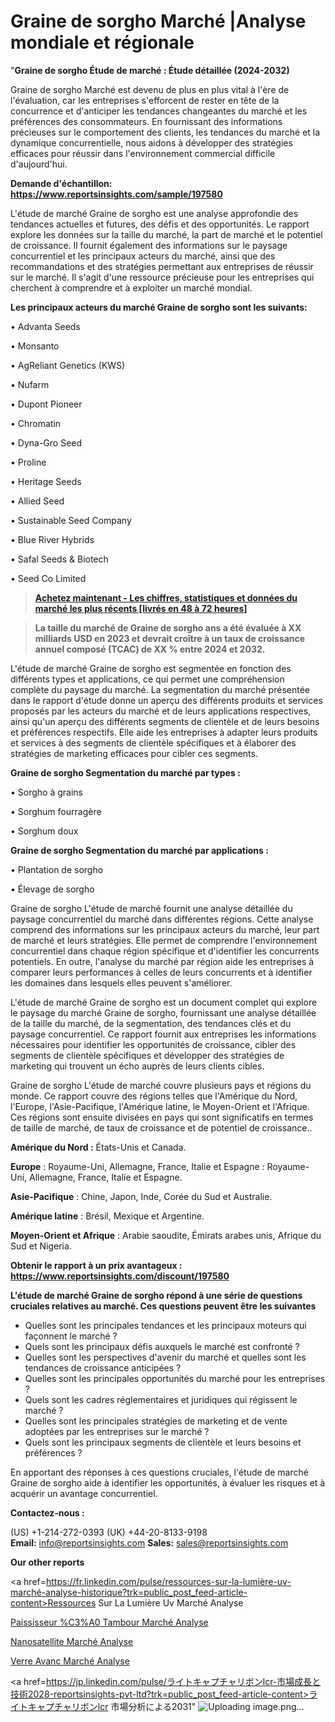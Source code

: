 # Graine de sorgho Marché |Analyse mondiale et régionale

"<strong>Graine de sorgho Étude de marché : Étude détaillée (2024-2032)</strong>

Graine de sorgho Marché est devenu de plus en plus vital à l'ère de l'évaluation, car les entreprises s'efforcent de rester en tête de la concurrence et d'anticiper les tendances changeantes du marché et les préférences des consommateurs. En fournissant des informations précieuses sur le comportement des clients, les tendances du marché et la dynamique concurrentielle, nous aidons à développer des stratégies efficaces pour réussir dans l'environnement commercial difficile d'aujourd'hui.

<strong>Demande d'échantillon: <a href=https://www.reportsinsights.com/sample/197580>https://www.reportsinsights.com/sample/197580</a></strong>

L'étude de marché Graine de sorgho est une analyse approfondie des tendances actuelles et futures, des défis et des opportunités. Le rapport explore les données sur la taille du marché, la part de marché et le potentiel de croissance. Il fournit également des informations sur le paysage concurrentiel et les principaux acteurs du marché, ainsi que des recommandations et des stratégies permettant aux entreprises de réussir sur le marché. Il s'agit d'une ressource précieuse pour les entreprises qui cherchent à comprendre et à exploiter un marché mondial.

<strong>Les principaux acteurs du marché Graine de sorgho sont les suivants:</strong>

• Advanta Seeds

• Monsanto

• AgReliant Genetics (KWS)

• Nufarm

• Dupont Pioneer

• Chromatin 

• Dyna-Gro Seed

• Proline

• Heritage Seeds

• Allied Seed

• Sustainable Seed Company

• Blue River Hybrids

• Safal Seeds & Biotech

• Seed Co Limited
<blockquote><a href=https://www.reportsinsights.com/buynow/197580><span style=text-decoration: underline;><strong>Achetez maintenant - Les chiffres, statistiques et données du marché les plus récents [livrés en 48 à 72 heures]</strong></span></a></blockquote>
<blockquote><span style=text-decoration: underline;><strong>La taille du marché de Graine de sorgho ans a été évaluée à XX milliards USD en 2023 et devrait croître à un taux de croissance annuel composé (TCAC) de XX % entre 2024 et 2032.</strong></span></blockquote>
L'étude de marché Graine de sorgho est segmentée en fonction des différents types et applications, ce qui permet une compréhension complète du paysage du marché. La segmentation du marché présentée dans le rapport d'étude donne un aperçu des différents produits et services proposés par les acteurs du marché et de leurs applications respectives, ainsi qu'un aperçu des différents segments de clientèle et de leurs besoins et préférences respectifs. Elle aide les entreprises à adapter leurs produits et services à des segments de clientèle spécifiques et à élaborer des stratégies de marketing efficaces pour cibler ces segments.

<strong>Graine de sorgho Segmentation du marché par types :</strong>

• Sorgho à grains

• Sorghum fourragère

• Sorghum doux

<strong>Graine de sorgho Segmentation du marché par applications :</strong>

• Plantation de sorgho

• Élevage de sorgho

Graine de sorgho L'étude de marché fournit une analyse détaillée du paysage concurrentiel du marché dans différentes régions. Cette analyse comprend des informations sur les principaux acteurs du marché, leur part de marché et leurs stratégies. Elle permet de comprendre l'environnement concurrentiel dans chaque région spécifique et d'identifier les concurrents potentiels. En outre, l'analyse du marché par région aide les entreprises à comparer leurs performances à celles de leurs concurrents et à identifier les domaines dans lesquels elles peuvent s'améliorer.

L'étude de marché Graine de sorgho est un document complet qui explore le paysage du marché Graine de sorgho, fournissant une analyse détaillée de la taille du marché, de la segmentation, des tendances clés et du paysage concurrentiel. Ce rapport fournit aux entreprises les informations nécessaires pour identifier les opportunités de croissance, cibler des segments de clientèle spécifiques et développer des stratégies de marketing qui trouvent un écho auprès de leurs clients cibles.

Graine de sorgho L'étude de marché couvre plusieurs pays et régions du monde. Ce rapport couvre des régions telles que l'Amérique du Nord, l'Europe, l'Asie-Pacifique, l'Amérique latine, le Moyen-Orient et l'Afrique. Ces régions sont ensuite divisées en pays qui sont significatifs en termes de taille de marché, de taux de croissance et de potentiel de croissance..

<strong>Amérique du Nord :</strong> États-Unis et Canada.

<strong>Europe</strong> : Royaume-Uni, Allemagne, France, Italie et Espagne : Royaume-Uni, Allemagne, France, Italie et Espagne.

<strong>Asie-Pacifique</strong> : Chine, Japon, Inde, Corée du Sud et Australie.

<strong>Amérique latine</strong> : Brésil, Mexique et Argentine.

<strong>Moyen-Orient et Afrique</strong> : Arabie saoudite, Émirats arabes unis, Afrique du Sud et Nigeria.

<strong>Obtenir le rapport à un prix avantageux : <a href=https://www.reportsinsights.com/discount/197580>https://www.reportsinsights.com/discount/197580</a></strong>

<strong>L'étude de marché Graine de sorgho répond à une série de questions cruciales relatives au marché. Ces questions peuvent être les suivantes</strong>
<ul>
  <li>Quelles sont les principales tendances et les principaux moteurs qui façonnent le marché ?</li>
  <li>Quels sont les principaux défis auxquels le marché est confronté ?</li>
  <li>Quelles sont les perspectives d'avenir du marché et quelles sont les tendances de croissance anticipées ?</li>
  <li>Quelles sont les principales opportunités du marché pour les entreprises ?</li>
  <li>Quels sont les cadres réglementaires et juridiques qui régissent le marché ?</li>
  <li>Quelles sont les principales stratégies de marketing et de vente adoptées par les entreprises sur le marché ?</li>
  <li>Quels sont les principaux segments de clientèle et leurs besoins et préférences ?</li>
</ul>
En apportant des réponses à ces questions cruciales, l'étude de marché Graine de sorgho aide à identifier les opportunités, à évaluer les risques et à acquérir un avantage concurrentiel.

<strong>Contactez-nous :</strong>

(US) +1-214-272-0393
(UK) +44-20-8133-9198
<strong>Email:</strong> <a>info@reportsinsights.com</a>
<strong>Sales:</strong> <a>sales@reportsinsights.com</a>

<strong>Our other reports</strong>

<a href=https://fr.linkedin.com/pulse/ressources-sur-la-lumière-uv-marché-analyse-historique?trk=public_post_feed-article-content>Ressources Sur La Lumière Uv Marché Analyse</a>

<a href=https://www.linkedin.com/pulse/%C3%A9paississeur-%C3%A0-tambour-march%C3%A9-segmentation-dyczf/>Paississeur %C3%A0 Tambour Marché Analyse</a>

<a href=https://www.linkedin.com/pulse/nanosatellite-march%C3%A9-informations-bas%C3%A9es-sur-hy1uf/>Nanosatellite Marché Analyse</a>

<a href=https://www.linkedin.com/pulse/verre-avanc%C3%A9-march%C3%A9-2024-2030-aper%C3%A7u-complet-qtmjf/>Verre Avanc Marché Analyse</a>

<a href=https://jp.linkedin.com/pulse/ライトキャプチャリボンlcr-市場成長と技術2028-reportsinsights-pvt-ltd?trk=public_post_feed-article-content>ライトキャプチャリボンlcr 市場分析による2031</a>"
![Uploading image.png…]()
